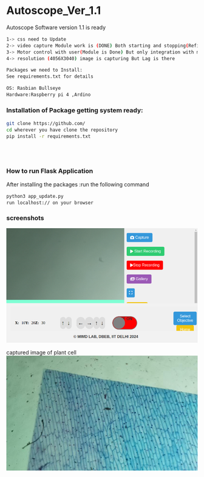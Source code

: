 # Autoscope_Ver_1.1
Autoscope Software version 1.1 is ready 

```bash 
1-> css need to Update 
2-> video capture Module work is (DONE) Both starting and stopping(Refinement Needed)
3-> Motor control with user(Module is Done) But only integration with main UI is left
4-> resolution (4056X3040) image is capturing But Lag is there 
```
```bash 
Packages we need to Install:
See requirements.txt for details
```
```bash 
OS: Rasbian Bullseye
Hardware:Raspberry pi 4 ,Ardino
```
### Installation of Package getting system ready:
```bash 
git clone https://github.com/
cd wherever you have clone the repository
pip install -r requirements.txt





```
### How to run Flask Application
After installing the packages :run the following command
```bash 
python3 app_update.py
run localhost:// on your browser

```

### screenshots
![alt text](screenshots/2024-05-17-181259_800x480_scrot.png)

captured image of plant cell
![alt text](screenshots/captured_image_2024-05-16_18-19-58.jpg)